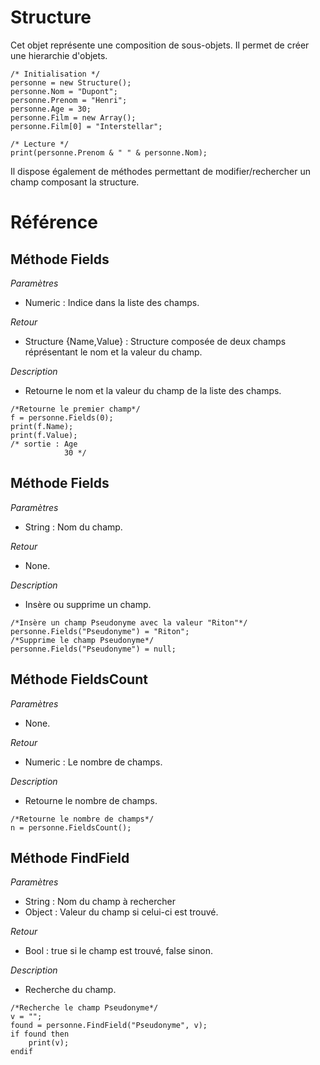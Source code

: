 # Structure
Cet objet représente une composition de sous-objets. Il permet de créer une hierarchie d'objets.
```
/* Initialisation */
personne = new Structure();
personne.Nom = "Dupont";
personne.Prenom = "Henri";
personne.Age = 30;
personne.Film = new Array();
personne.Film[0] = "Interstellar";

/* Lecture */
print(personne.Prenom & " " & personne.Nom);
```
Il dispose également de méthodes permettant de modifier/rechercher un champ composant la structure.

# Référence
## Méthode Fields
*Paramètres*
* Numeric : Indice dans la liste des champs.

*Retour*
* Structure {Name,Value} : Structure composée de deux champs réprésentant le nom et la valeur du champ.

*Description*
* Retourne le nom et la valeur du champ de la liste des champs.
```
/*Retourne le premier champ*/
f = personne.Fields(0);
print(f.Name);
print(f.Value);
/* sortie : Age 
            30 */
```

## Méthode Fields
*Paramètres*
* String : Nom du champ.

*Retour*
* None.

*Description*
* Insère ou supprime un champ.
```
/*Insère un champ Pseudonyme avec la valeur "Riton"*/
personne.Fields("Pseudonyme") = "Riton"; 
/*Supprime le champ Pseudonyme*/
personne.Fields("Pseudonyme") = null; 
```

## Méthode FieldsCount
*Paramètres*
* None.

*Retour*
* Numeric : Le nombre de champs.

*Description*
* Retourne le nombre de champs.
```
/*Retourne le nombre de champs*/
n = personne.FieldsCount();
```

## Méthode FindField
*Paramètres*
* String : Nom du champ à rechercher
* Object : Valeur du champ si celui-ci est trouvé.

*Retour*
* Bool : true si le champ est trouvé, false sinon.

*Description*
* Recherche du champ.
```
/*Recherche le champ Pseudonyme*/
v = "";
found = personne.FindField("Pseudonyme", v);
if found then
    print(v);
endif
```